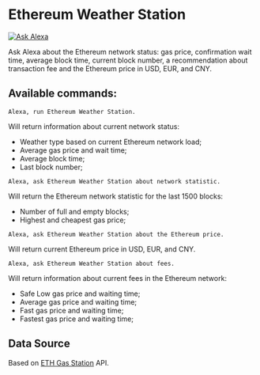 # Ethereum Weather Station

[![Ask Alexa](https://ipfs.io/ipfs/QmZcqTDxCLEAYWaAZQK739Worippf1DVhaFAVFXBo3Dsma)](https://www.amazon.com/dp/B07K3ST72S/)

Ask Alexa about the Ethereum network status: gas price, confirmation wait time, average block time, current block number, a recommendation about transaction fee and the Ethereum price in USD, EUR, and CNY.

## Available commands:

```
Alexa, run Ethereum Weather Station.
```
Will return information about current network status:
* Weather type based on current Ethereum network load;
* Average gas price and wait time;
* Average block time;
* Last block number;

```
Alexa, ask Ethereum Weather Station about network statistic.
```
Will return the Ethereum network statistic for the last 1500 blocks:
* Number of full and empty blocks;
* Highest and cheapest gas price;

```
Alexa, ask Ethereum Weather Station about the Ethereum price.
```
Will return current Ethereum price in USD, EUR, and CNY.

```
Alexa, ask Ethereum Weather Station about fees.
```
Will return information about current fees in the Ethereum network:
* Safe Low gas price and waiting time;
* Average gas price and waiting time;
* Fast gas price and waiting time;
* Fastest gas price and waiting time;

## Data Source

Based on [ETH Gas Station](https://ethgasstation.info/) API.